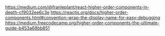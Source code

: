 https://medium.com/@franleplant/react-higher-order-components-in-depth-cf9032ee6c3e
https://reactjs.org/docs/higher-order-components.html#convention-wrap-the-display-name-for-easy-debugging
https://medium.freecodecamp.org/higher-order-components-the-ultimate-guide-b453a68bb851
